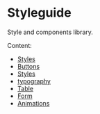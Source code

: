 # Styleguide

Style and components library.

Content:
- [Styles](#styles)
- [Buttons](#buttons)
- [Styles](#styles)
- [typography](#typography)
- [Table](#table)
- [Form](#form)
- [Animations](#animations)
